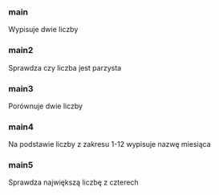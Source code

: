 ### main
Wypisuje dwie liczby

### main2
Sprawdza czy liczba jest parzysta

### main3
Porównuje dwie liczby

### main4
Na podstawie liczby z zakresu 1-12 wypisuje nazwę miesiąca

### main5
Sprawdza największą liczbę z czterech
